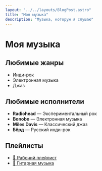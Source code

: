 ```yaml
---
layout: "../../layouts/BlogPost.astro"
title: "Моя музыка"
description: "Музыка, которую я слушаю"
---
```


# Моя музыка

## Любимые жанры
- Инди-рок
- Электронная музыка
- Джаз

## Любимые исполнители
- **Radiohead** — Экспериментальный рок
- **Bonobo** — Электронная музыка
- **Miles Davis** — Классический джаз
- **Бёрд** — Русский инди-рок

## Плейлисты
- [🎵 Рабочий плейлист](https://spotify.com)
- [🎸 Гитарная музыка](https://spotify.com)
